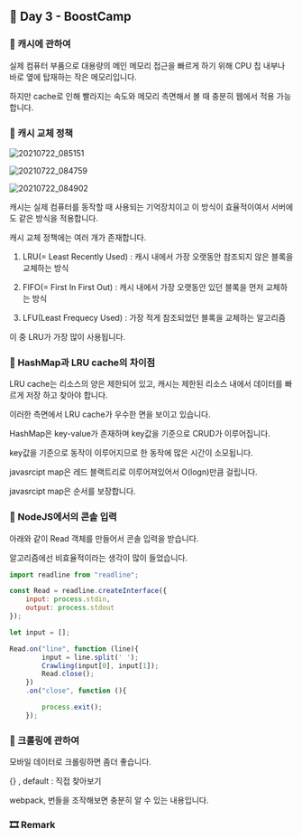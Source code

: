 ## 📕 Day 3 - BoostCamp

### 📘 캐시에 관하여

실제 컴퓨터 부품으로 대용량의 메인 메모리 접근을 빠르게 하기 위해 CPU 칩 내부나 바로 옆에 탑재하는 작은 메모리입니다.

하지만 cache로 인해 빨라지는 속도와 메모리 측면해서 볼 때 충분히 웹에서 적용 가능합니다.

### 📘 캐시 교체 정책

![20210722_085151](https://user-images.githubusercontent.com/42922298/126573794-14985556-737b-48fa-8a07-0b1bf0f057f6.png)

![20210722_084759](https://user-images.githubusercontent.com/42922298/126573798-5818ac12-12e3-4597-92ef-c79d2051da85.png)

![20210722_084902](https://user-images.githubusercontent.com/42922298/126573806-d2fb4b34-9102-41d5-9e2e-fc594a56002f.png)

캐시는 실제 컴퓨터를 동작할 때 사용되는 기억장치이고 이 방식이 효율적이여서 서버에도 같은 방식을 적용합니다.

캐시 교체 정책에는 여러 개가 존재합니다.

1. LRU(= Least Recently Used) : 캐시 내에서 가장 오랫동안 참조되지 않은 블록을 교체하는 방식

2. FIFO(= First In First Out) : 캐시 내에서 가장 오랫동안 있던 블록을 먼저 교체하는 방식

3. LFU(Least Frequecy Used) : 가장 적게 참조되었던 블록을 교체하는 알고리즘

이 중 LRU가 가장 많이 사용됩니다.

### 📘 HashMap과 LRU cache의 차이점

LRU cache는 리소스의 양은 제한되어 있고, 캐시는 제한된 리소스 내에서 데이터를 빠르게 저장 하고 찾아야 합니다.

이러한 측면에서 LRU cache가 우수한 면을 보이고 있습니다.

HashMap은 key-value가 존재하며 key값을 기준으로 CRUD가 이루어집니다.

key값을 기준으로 동작이 이루어지므로 한 동작에 많은 시간이 소모됩니다.

javasrcipt map은 레드 블랙트리로 이루어져있어서 O(logn)만큼 걸립니다.

javasrcipt map은 순서를 보장합니다.

### 📘 NodeJS에서의 콘솔 입력

아래와 같이 Read 객체를 만들어서 콘솔 입력을 받습니다.

알고리즘에선 비효율적이라는 생각이 많이 들었습니다.

```javascript
import readline from "readline";

const Read = readline.createInterface({
    input: process.stdin,
    output: process.stdout
});

let input = [];

Read.on("line", function (line){
        input = line.split(' ');
        Crawling(input[0], input[1]);
        Read.close();
    })
    .on("close", function (){

        process.exit();
    });
```

### 📘 크롤링에 관하여

모바일 데이터로 크롤링하면 좀더 좋습니다.

{} , default : 직접 찾아보기

webpack, 번들을 조작해보면 충분히 알 수 있는 내용입니다.

### 🎞 Remark 

